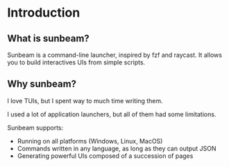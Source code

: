 # Introduction

## What is sunbeam?

Sunbeam is a command-line launcher, inspired by fzf and raycast.
It allows you to build interactives UIs from simple scripts.

## Why sunbeam?

I love TUIs, but I spent way to much time writing them.

I used a lot of application launchers, but all of them had some limitations.

Sunbeam supports:

- Running on all platforms (Windows, Linux, MacOS)
- Commands written in any language, as long as they can output JSON
- Generating powerful UIs composed of a succession of pages

